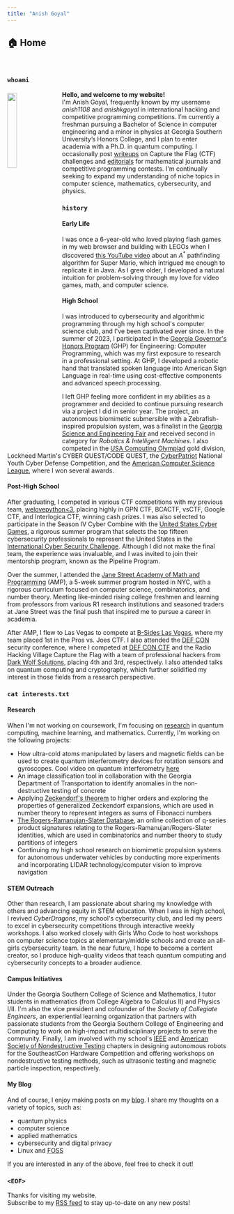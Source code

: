 ```yaml
---
title: "Anish Goyal"
---
```


## 🏠 Home 
<br>

### `whoami`

<img src="/images/pfp.jpg" style="width:21%; float:left; margin-right: 20px; margin-top: 5px;"/>

**Hello, and welcome to my website!** <br> 
I'm Anish Goyal, frequently known by my username *anish1108* and *anishkgoyal* in international hacking and competitive programming competitions. I’m currently a freshman pursuing a Bachelor of Science in computer engineering and a minor in physics at Georgia Southern University’s Honors College, and I plan to enter academia with a Ph.D. in quantum computing. I occasionally post [writeups](/writeups) on Capture the Flag (CTF) challenges and [editorials](/editorials) for mathematical journals and competitive programming contests. I'm continually seeking to expand my understanding of niche topics in computer science, mathematics, cybersecurity, and physics.

### `history`
#### Early Life
I was once a 6-year-old who loved playing flash games in my web browser and building with LEGOs when I discovered [this YouTube video](https://www.youtube.com/watch?v=DlkMs4ZHHr8) about an $A^*$ pathfinding algorithm for Super Mario, which intrigued me enough to replicate it in Java. As I grew older, I developed a natural intuition for problem-solving through my love for video games, math, and computer science.

#### High School
I was introduced to cybersecurity and algorithmic programming through my high school's computer science club, and I've been captivated ever since. In the summer of 2023, I participated in the [Georgia Governor's Honors Program](https://gosa.georgia.gov/governors-honors-program) (GHP) for Engineering: Computer Programming, which was my first exposure to research in a professional setting. At GHP, I developed a robotic hand that translated spoken language into American Sign Language in real-time using cost-effective components and advanced speech processing. 

I left GHP feeling more confident in my abilities as a programmer and decided to continue pursuing research via a project I did in senior year. The project, an autonomous biomimetic submersible with a Zebrafish-inspired propulsion system, was a finalist in the [Georgia Science and Engineering Fair](https://www.georgiacenter.uga.edu/youth/academic-competitions/georgia-science-and-engineering-fair) and received second in category for *Robotics & Intelligent Machines*. I also competed in the [USA Computing Olympiad](https://usaco.org/) gold division, Lockheed Martin's CYBER QUEST/CODE QUEST, the [CyberPatriot](https://www.uscyberpatriot.org/) National Youth Cyber Defense Competition, and the [American Computer Science League](https://www.acsl.org/), where I won several awards.

#### Post-High School
After graduating, I competed in various CTF competitions with my previous team, [welovepython<3](https://ctftime.org/team/283017/), placing highly in GPN CTF, BCACTF, vsCTF, Google CTF, and Interlogica CTF, winning cash prizes. I was also selected to participate in the Season IV Cyber Combine with the [United States Cyber Games](https://www.uscybergames.com/), a rigorous summer program that selects the top fifteen cybersecurity professionals to represent the United States in the [International Cyber Security Challenge](https://icc.ecsc.eu/). Although I did not make the final team, the experience was invaluable, and I was invited to join their mentorship program, known as the Pipeline Program.

Over the summer, I attended the [Jane Street Academy of Math and Programming](https://www.janestreet.com/join-jane-street/programs-and-events/amp/) (AMP), a 5-week summer program hosted in NYC, with a rigorous curriculum focused on computer science, combinatorics, and number theory. Meeting like-minded rising college freshmen and learning from professors from various R1 research institutions and seasoned traders at Jane Street was the final push that inspired me to pursue a career in academia.

After AMP, I flew to Las Vegas to compete at [B-Sides Las Vegas](https://bsideslv.org/), where my team placed 1st in the Pros vs. Joes CTF. I also attended the [DEF CON](https://www.defcon.org/) security conference, where I competed at [DEF CON CTF](https://www.defcon.org/html/links/dc-ctf.html) and the Radio Hacking Village Capture the Flag with a team of professional hackers from [Dark Wolf Solutions](https://www.darkwolfsolutions.com/), placing 4th and 3rd, respectively. I also attended talks on quantum computing and cryptography, which further solidified my interest in those fields from a research perspective.

### `cat interests.txt` 
#### Research
When I'm not working on coursework, I'm focusing on [research](/research) in quantum computing, machine learning, and mathematics. Currently, I'm working on the following projects:
- How ultra-cold atoms manipulated by lasers and magnetic fields can be used to create quantum interferometry devices for rotation sensors and gyroscopes. Cool video on quantum interferometry [here](https://www.youtube.com/watch?v=bFM9HHB9JXI)
- An image classification tool in collaboration with the Georgia Department of Transportation to identify anomalies in the non-destructive testing of concrete
- Applying [Zeckendorf's theorem](https://en.wikipedia.org/wiki/Zeckendorf%27s_theorem) to higher orders and exploring the properties of generalized Zeckendorf expansions, which are used in number theory to represent integers as sums of Fibonacci numbers
- [The Rogers-Ramanujan-Slater Database](https://rrsdb.github.io/index.html), an online collection of q-series product signatures relating to the Rogers-Ramanujan/Rogers-Slater identities, which are used in combinatorics and number theory to study partitions of integers
- Continuing my high school research on biomimetic propulsion systems for autonomous underwater vehicles by conducting more experiments and incorporating LIDAR technology/computer vision to improve navigation

#### STEM Outreach
Other than research, I am passionate about sharing my knowledge with others and advancing equity in STEM education. When I was in high school, I revived *CyberDragons*, my school's cybersecurity club, and led my peers to excel in cybersecurity competitions through interactive weekly workshops. I also worked closely with Girls Who Code to host workshops on computer science topics at elementary/middle schools and create an all-girls cybersecurity team. In the near future, I hope to become a content creator, so I produce high-quality videos that teach quantum computing and cybersecurity concepts to a broader audience.

#### Campus Initiatives
Under the Georgia Southern College of Science and Mathematics, I tutor students in mathematics (from College Algebra to Calculus II) and Physics I/II. I'm also the vice president and cofounder of the *Society of Collegiate Engineers*, an experiential learning organization that partners with passionate students from the Georgia Southern College of Engineering and Computing to work on high-impact multidisciplinary projects to serve the community. Finally, I am involved with my school's [IEEE](https://www.ieee.org/) and [American Society of Nondestructive Testing](https://www.asnt.org/) chapters in designing autonomous robots for the SoutheastCon Hardware Competition and offering workshops on nondestructive testing methods, such as ultrasonic testing and magnetic particle inspection, respectively.

#### My Blog
And of course, I enjoy making posts on my [blog](/blog). I share my thoughts on a variety of topics, such as:
- quantum physics
- computer science
- applied mathematics
- cybersecurity and digital privacy
- Linux and <abbr title="Free/Open Source Software">FOSS</abbr>

If you are interested in any of the above, feel free to check it out! <br>

### `<EOF>`
Thanks for visiting my website.<br>
Subscribe to my [RSS feed](/index.xml) to stay up-to-date on any new posts!